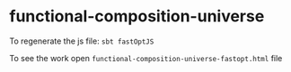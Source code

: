 # functional-composition-universe

To regenerate the js file: `sbt fastOptJS`

To see the work open `functional-composition-universe-fastopt.html` file